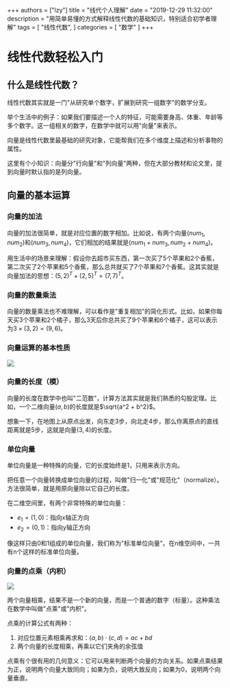+++
authors = ["lzy"]
title = "线代个人理解"
date = "2019-12-29 11:32:00"
description = "用简单易懂的方式解释线性代数的基础知识，特别适合初学者理解"
tags = [
    "线性代数",
]
categories = [
    "数学"
]
+++

# 线性代数轻松入门

## 什么是线性代数？

线性代数其实就是一门"从研究单个数字，扩展到研究一组数字"的数学分支。

举个生活中的例子：如果我们要描述一个人的特征，可能需要身高、体重、年龄等多个数字。这一组相关的数字，在数学中就可以用"向量"来表示。

向量是线性代数里最基础的研究对象，它能帮我们在多个维度上描述和分析事物的属性。

这里有个小知识：向量分"行向量"和"列向量"两种，但在大部分教材和论文里，提到向量时默认指的是列向量。

## 向量的基本运算

### 向量的加法

向量的加法很简单，就是对应位置的数字相加。比如说，有两个向量$(num_1, num_2)$和$(num_3, num_4)$，它们相加的结果就是$(num_1+num_3, num_2+num_4)$。

用生活中的场景来理解：假设你去超市买东西，第一次买了5个苹果和2个香蕉，第二次买了2个苹果和5个香蕉，那么总共就买了7个苹果和7个香蕉。这其实就是向量加法的思想：$(5, 2)^T + (2, 5)^T = (7, 7)^T$。

### 向量的数量乘法

向量的数量乘法也不难理解，可以看作是"重复相加"的简化形式。比如，如果你每天买3个苹果和2个橘子，那么3天后你总共买了9个苹果和6个橘子，这可以表示为$3 \times (3, 2) = (9, 6)$。

### 向量运算的基本性质

![](../static/MiQSbM4IjoeO1kxiOFdcqyEanuh.webp)

### 向量的长度（模）

向量的长度在数学中也叫"二范数"，计算方法其实就是我们熟悉的勾股定理。比如，一个二维向量$(a, b)$的长度就是$\sqrt{a^2 + b^2}$。

想象一下，在地图上从原点出发，向东走3步，向北走4步，那么你离原点的直线距离就是5步，这就是向量$(3, 4)$的长度。

### 单位向量

单位向量是一种特殊的向量，它的长度始终是1，只用来表示方向。

把任意一个向量转换成单位向量的过程，叫做"归一化"或"规范化"（normalize）。方法很简单，就是用原向量除以它自己的长度。

在二维空间里，有两个非常特殊的单位向量：
- $e_1 = (1, 0)$：指向x轴正方向
- $e_2 = (0, 1)$：指向y轴正方向

像这样只由0和1组成的单位向量，我们称为"标准单位向量"。在n维空间中，一共有n个这样的标准单位向量。

### 向量的点乘（内积）

![](../static/JndtblQObo6tmbxVJfAc6nT8n8e.webp)

两个向量相乘，结果不是一个新的向量，而是一个普通的数字（标量）。这种乘法在数学中叫做"点乘"或"内积"。

点乘的计算公式有两种：
1. 对应位置元素相乘再求和：$(a, b) \cdot (c, d) = ac + bd$
2. 两个向量的长度相乘，再乘以它们夹角的余弦值

点乘有个很有用的几何意义：它可以用来判断两个向量的方向关系。如果点乘结果为正，说明两个向量大致同向；如果为负，说明大致反向；如果为0，说明两个向量垂直。
